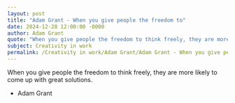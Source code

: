 ```yaml
---
layout: post
title: "Adam Grant - When you give people the freedom to"
date: 2024-12-28 12:00:00 -0000
author: Adam Grant
quote: "When you give people the freedom to think freely, they are more likely to come up with great solutions."
subject: Creativity in work
permalink: /Creativity in work/Adam Grant/Adam Grant - When you give people the freedom to
---
```


When you give people the freedom to think freely, they are more likely to come up with great solutions.

- Adam Grant
